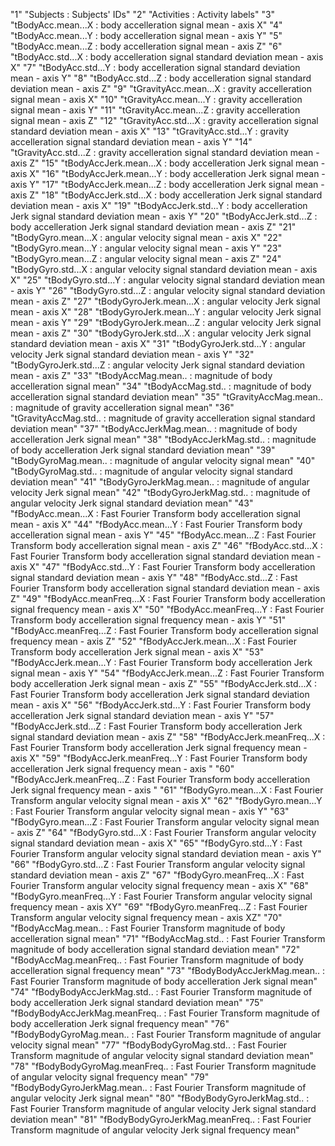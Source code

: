 "1" "Subjects : Subjects' IDs"
"2" "Activities : Activity labels"
"3" "tBodyAcc.mean...X : body accelleration signal mean - axis X"
"4" "tBodyAcc.mean...Y : body accelleration signal mean - axis Y"
"5" "tBodyAcc.mean...Z : body accelleration signal mean - axis Z"
"6" "tBodyAcc.std...X : body accelleration signal standard deviation mean - axis X"
"7" "tBodyAcc.std...Y : body accelleration signal standard deviation mean - axis Y"
"8" "tBodyAcc.std...Z : body accelleration signal standard deviation mean - axis Z"
"9" "tGravityAcc.mean...X : gravity accelleration signal mean - axis X"
"10" "tGravityAcc.mean...Y : gravity accelleration signal mean - axis Y"
"11" "tGravityAcc.mean...Z : gravity accelleration signal mean - axis Z"
"12" "tGravityAcc.std...X : gravity accelleration signal standard deviation mean - axis X"
"13" "tGravityAcc.std...Y : gravity accelleration signal standard deviation mean - axis Y"
"14" "tGravityAcc.std...Z : gravity accelleration signal standard deviation mean - axis Z"
"15" "tBodyAccJerk.mean...X : body accelleration Jerk signal mean - axis X"
"16" "tBodyAccJerk.mean...Y : body accelleration Jerk signal mean - axis Y"
"17" "tBodyAccJerk.mean...Z : body accelleration Jerk signal mean - axis Z"
"18" "tBodyAccJerk.std...X : body accelleration Jerk signal standard deviation mean - axis X"
"19" "tBodyAccJerk.std...Y : body accelleration Jerk signal standard deviation mean - axis Y"
"20" "tBodyAccJerk.std...Z : body accelleration Jerk signal standard deviation mean - axis Z"
"21" "tBodyGyro.mean...X : angular velocity signal mean - axis X"
"22" "tBodyGyro.mean...Y : angular velocity signal mean - axis Y"
"23" "tBodyGyro.mean...Z : angular velocity signal mean - axis Z"
"24" "tBodyGyro.std...X : angular velocity signal standard deviation mean - axis X"
"25" "tBodyGyro.std...Y : angular velocity signal standard deviation mean - axis Y"
"26" "tBodyGyro.std...Z : angular velocity signal standard deviation mean - axis Z"
"27" "tBodyGyroJerk.mean...X : angular velocity Jerk signal mean - axis X"
"28" "tBodyGyroJerk.mean...Y : angular velocity Jerk signal mean - axis Y"
"29" "tBodyGyroJerk.mean...Z : angular velocity Jerk signal mean - axis Z"
"30" "tBodyGyroJerk.std...X : angular velocity Jerk signal standard deviation mean - axis X"
"31" "tBodyGyroJerk.std...Y : angular velocity Jerk signal standard deviation mean - axis Y"
"32" "tBodyGyroJerk.std...Z : angular velocity Jerk signal standard deviation mean - axis Z"
"33" "tBodyAccMag.mean.. : magnitude of body accelleration signal mean"
"34" "tBodyAccMag.std.. : magnitude of body accelleration signal standard deviation mean"
"35" "tGravityAccMag.mean.. : magnitude of gravity accelleration signal mean"
"36" "tGravityAccMag.std.. : magnitude of gravity accelleration signal standard deviation mean"
"37" "tBodyAccJerkMag.mean.. : magnitude of body accelleration Jerk signal mean"
"38" "tBodyAccJerkMag.std.. : magnitude of body accelleration Jerk signal standard deviation mean"
"39" "tBodyGyroMag.mean.. : magnitude of angular velocity signal mean"
"40" "tBodyGyroMag.std.. : magnitude of angular velocity signal standard deviation mean"
"41" "tBodyGyroJerkMag.mean.. : magnitude of angular velocity Jerk signal mean"
"42" "tBodyGyroJerkMag.std.. : magnitude of angular velocity Jerk signal standard deviation mean"
"43" "fBodyAcc.mean...X : Fast Fourier Transform body accelleration signal mean - axis X"
"44" "fBodyAcc.mean...Y : Fast Fourier Transform body accelleration signal mean - axis Y"
"45" "fBodyAcc.mean...Z : Fast Fourier Transform body accelleration signal mean - axis Z"
"46" "fBodyAcc.std...X : Fast Fourier Transform body accelleration signal standard deviation mean - axis X"
"47" "fBodyAcc.std...Y : Fast Fourier Transform body accelleration signal standard deviation mean - axis Y"
"48" "fBodyAcc.std...Z : Fast Fourier Transform body accelleration signal standard deviation mean - axis Z"
"49" "fBodyAcc.meanFreq...X : Fast Fourier Transform body accelleration signal frequency mean - axis X"
"50" "fBodyAcc.meanFreq...Y : Fast Fourier Transform body accelleration signal frequency mean - axis Y"
"51" "fBodyAcc.meanFreq...Z : Fast Fourier Transform body accelleration signal frequency mean - axis Z"
"52" "fBodyAccJerk.mean...X : Fast Fourier Transform body accelleration Jerk signal mean - axis X"
"53" "fBodyAccJerk.mean...Y : Fast Fourier Transform body accelleration Jerk signal mean - axis Y"
"54" "fBodyAccJerk.mean...Z : Fast Fourier Transform body accelleration Jerk signal mean - axis Z"
"55" "fBodyAccJerk.std...X : Fast Fourier Transform body accelleration Jerk signal standard deviation mean - axis X"
"56" "fBodyAccJerk.std...Y : Fast Fourier Transform body accelleration Jerk signal standard deviation mean - axis Y"
"57" "fBodyAccJerk.std...Z : Fast Fourier Transform body accelleration Jerk signal standard deviation mean - axis Z"
"58" "fBodyAccJerk.meanFreq...X : Fast Fourier Transform body accelleration Jerk signal frequency mean - axis X"
"59" "fBodyAccJerk.meanFreq...Y : Fast Fourier Transform body accelleration Jerk signal frequency mean - axis "
"60" "fBodyAccJerk.meanFreq...Z : Fast Fourier Transform body accelleration Jerk signal frequency mean - axis "
"61" "fBodyGyro.mean...X : Fast Fourier Transform angular velocity signal mean - axis X"
"62" "fBodyGyro.mean...Y : Fast Fourier Transform angular velocity signal mean - axis Y"
"63" "fBodyGyro.mean...Z : Fast Fourier Transform angular velocity signal mean - axis Z"
"64" "fBodyGyro.std...X : Fast Fourier Transform angular velocity signal standard deviation mean - axis X"
"65" "fBodyGyro.std...Y : Fast Fourier Transform angular velocity signal standard deviation mean - axis Y"
"66" "fBodyGyro.std...Z : Fast Fourier Transform angular velocity signal standard deviation mean - axis Z"
"67" "fBodyGyro.meanFreq...X : Fast Fourier Transform angular velocity signal frequency mean - axis X"
"68" "fBodyGyro.meanFreq...Y : Fast Fourier Transform angular velocity signal frequency mean - axis XY"
"69" "fBodyGyro.meanFreq...Z : Fast Fourier Transform angular velocity signal frequency mean - axis XZ"
"70" "fBodyAccMag.mean.. : Fast Fourier Transform magnitude of body accelleration signal mean"
"71" "fBodyAccMag.std.. : Fast Fourier Transform magnitude of body accelleration signal standard deviation mean"
"72" "fBodyAccMag.meanFreq.. : Fast Fourier Transform magnitude of body accelleration signal frequency mean"
"73" "fBodyBodyAccJerkMag.mean.. : Fast Fourier Transform magnitude of body accelleration Jerk signal mean"
"74" "fBodyBodyAccJerkMag.std.. : Fast Fourier Transform magnitude of body accelleration Jerk signal standard deviation mean"
"75" "fBodyBodyAccJerkMag.meanFreq.. : Fast Fourier Transform magnitude of body accelleration Jerk signal frequency mean"
"76" "fBodyBodyGyroMag.mean.. : Fast Fourier Transform magnitude of angular velocity signal mean"
"77" "fBodyBodyGyroMag.std.. : Fast Fourier Transform magnitude of angular velocity signal standard deviation mean"
"78" "fBodyBodyGyroMag.meanFreq.. : Fast Fourier Transform magnitude of angular velocity signal frequency mean"
"79" "fBodyBodyGyroJerkMag.mean.. : Fast Fourier Transform magnitude of angular velocity Jerk signal mean"
"80" "fBodyBodyGyroJerkMag.std.. : Fast Fourier Transform magnitude of angular velocity Jerk signal standard deviation mean"
"81" "fBodyBodyGyroJerkMag.meanFreq.. : Fast Fourier Transform magnitude of angular velocity Jerk signal frequency mean"
